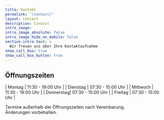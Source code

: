 ```yaml
---
title: Kontakt
permalink: "/contact/"
layout: contact
description: Contact
intro_image:
intro_image_absolute: false
intro_image_hide_on_mobile: false
section-intro-text: >
  Wir freuen uns über Ihre Kontaktaufnahme
show_call_box: true
show_call_box_button: true
---
```


## Öffnungszeiten

| Montag    | 11:30 - 19:00 Uhr |
| Dienstag  | 07:30 - 15:00 Uhr |
| Mittwoch  | 11:30 - 19:00 Uhr |
| Donnerstag| 07:30 - 15:00 Uhr |
| Freitag   | 07:30 - 15:00 Uhr |

Termine außerhalb der Öffnungszeiten nach Vereinbarung.
<br>
Änderungen vorbehalten.
